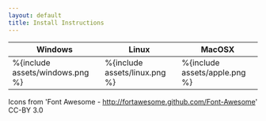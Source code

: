 ```yaml
---
layout: default
title: Install Instructions
---
```


Windows | Linux | MacOSX
--------|-------|-------
%{include assets/windows.png %} | %{include assets/linux.png %} | %{include assets/apple.png %}

Icons from 'Font Awesome - http://fortawesome.github.com/Font-Awesome' CC-BY 3.0
